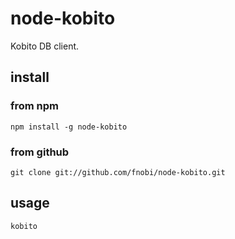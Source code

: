node-kobito
==============

Kobito DB client.

## install

### from npm

```
npm install -g node-kobito
```

### from github

```
git clone git://github.com/fnobi/node-kobito.git
```

## usage

```
kobito
```
